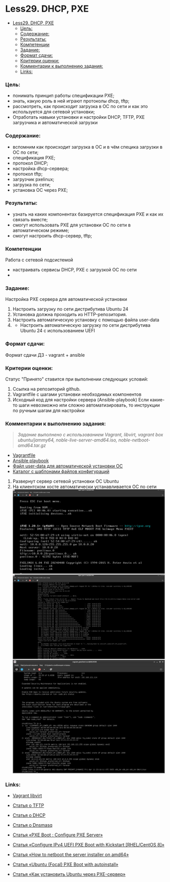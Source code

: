 # Less29. DHCP, PXE
- [Less29. DHCP, PXE](#less29-dhcp-pxe)
    - [Цель:](#цель)
    - [Содержание:](#содержание)
    - [Результаты:](#результаты)
    - [Компетенции](#компетенции)
    - [Задание:](#задание)
    - [Формат сдачи:](#формат-сдачи)
    - [Критерии оценки:](#критерии-оценки)
    - [Комментарии к выполнению задания:](#комментарии-к-выполнению-задания)
    - [Links:](#links)

### Цель: 
- понимать принцип работы спецификации PXE;
- знать, какую роль в ней играют протоколы dhcp, tftp;
- рассмотреть, как происходит загрузка в ОС по сети и как это используется для сетевой установки;
- Отработать навыки установки и настройки DHCP, TFTP, PXE загрузчика и автоматической загрузки
  
### Содержание:
- вспомним как происходит загрузка в ОС и в чём специка загрузки в ОС по сети;
- спецификация PXE;
- протокол DHCP;
- настройка dhcp-сервера;
- протокол tftp;
- загрузчик pxelinux;
- загрузка по сети;
- установка ОС через PXE;
 
### Результаты:
- узнать на каких компонентах базируется спецификация PXE и как их связать вместе;
- смогут использовать PXE для установки ОС по сети в автоматическом режиме;
- смогут настроить dhcp-сервер, tftp;
### Компетенции

Работа с сетевой подсистемой
- настраивать сервисы DHCP, PXE с загрузкой ОС по сети
- 
### Задание:

Настройка PXE сервера для автоматической установки
1. Настроить загрузку по сети дистрибутива Ubuntu 24
2. Установка должна проходить из HTTP-репозитория.
3. Настроить автоматическую установку c помощью файла user-data
4. * Настроить автоматическую загрузку по сети дистрибутива Ubuntu 24 c использованием UEFI


### Формат сдачи: 
Формат сдачи ДЗ - vagrant + ansible


### Критерии оценки:
Статус "Принято" ставится при выполнении следующих условий:

1. Ссылка на репозиторий github.
2. Vagrantfile с шагами установки необходимых компонентов
3. Исходный код для настройки сервера (Ansible-playbook)
Если какие-то шаги невозможно или сложно автоматизировать, то инструкции по ручным шагам для настройки


### Комментарии к выполнению задания:
> _Задание выполнено c использованием Vagrant, libvirt, vagrant box ubuntu/jammy64, noble-live-server-amd64.iso, noble-netboot-amd64.tar.gz_

- [Vagrantfile](./vagrant/Vagrantfile)
- [Ansible playbook](./vagrant/ansible/provision.yml)
- [Файл user-data для автоматической установки ОС](./vagrant/ansible/templates/user-data)
- [Каталог с шаблонами файлов конфигураций](./vagrant/ansible/templates/)

1. Развернут сервер сетевой установки ОС Ubuntu
2. На клиентском хосте автоматически устанавливается ОС по сети  
![screenshot1](./appendix/screenshot_pxeclient1.jpg)
![screenshot2](./appendix/screenshot_pxeclient2.jpg)
![screenshot3](./appendix/screenshot_pxeclient3.jpg)

### Links:

- [Vagrant libvirt](https://vagrant-libvirt.github.io/vagrant-libvirt/configuration.html)

- [Статья о TFTP](https://ru.wikipedia.org/wiki/Trivial_File_Transfer_Protocol)
- [Статья о DHCP](https://ru.wikipedia.org/wiki/DHCP)
- [Статья о Dnsmasq](https://ru.wikipedia.org/wiki/Dnsmasq)
- [Статья «PXE Boot : Configure PXE Server»](https://www.server-world.info/en/note?os=CentOS_8&p=pxe&f=1)
- [Статья «Configure IPv4 UEFI PXE Boot with Kickstart [RHEL/CentOS 8]»](https://www.golinuxcloud.com/configure-uefi-pxe-boot-with-kickstart/)
- [Статья «How to netboot the server installer on amd64»](https://ubuntu.com/server/docs/how-to-netboot-the-server-installer-on-amd64)
- [Статья «Ubuntu (Focal) PXE Boot with autoinstall»](https://www.laroberto.com/ubuntu-pxe-boot-with-autoinstall/)
- [Статья «Как установить Ubuntu через PXE-сервер»](https://blog.sedicomm.com/2019/11/12/kak-ustanovit-ubuntu-cherez-pxe-server/)

